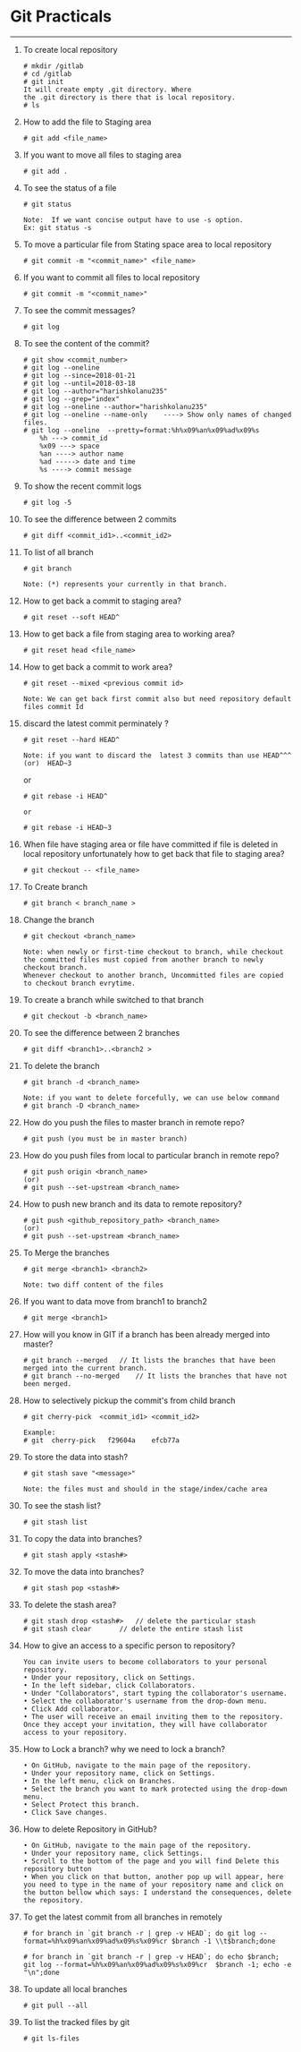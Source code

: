 # Git Practicals
---
1. To create local repository
    ~~~
    # mkdir /gitlab
    # cd /gitlab
    # git init
    It will create empty .git directory. Where
    the .git directory is there that is local repository.
    # ls
    ~~~

2. How to add the file to Staging area
    ~~~
    # git add <file_name>
    ~~~

3. If you want to move all files to staging area
    ~~~
    # git add .
    ~~~

4. To see the status of a file
    ~~~
    # git status
    
    Note:  If we want concise output have to use -s option.
    Ex: git status -s
    ~~~

5. To move a particular file from Stating space area to local repository
    ~~~
    # git commit -m "<commit_name>" <file_name>
    ~~~

6. If you want to commit all files to local repository
    ~~~
    # git commit -m "<commit_name>"
    ~~~

7. To see the commit messages?
    ~~~
    # git log 
    ~~~
8. To see the content of the commit?
    ~~~
    # git show <commit_number>
    # git log --oneline
    # git log --since=2018-01-21
    # git log --until=2018-03-18
    # git log --author="harishkolanu235"
    # git log --grep="index"
    # git log --oneline --author="harishkolanu235"
    # git log --oneline --name-only    ----> Show only names of changed files.
    # git log --oneline  --pretty=format:%h%x09%an%x09%ad%x09%s 
		%h ---> commit_id
		%x09 ---> space
		%an ----> author name
		%ad -----> date and time
		%s ----> commit message

    ~~~
   
9. To show the recent commit logs
    ~~~
    # git log -5
    ~~~

10. To see the difference between 2 commits
    ~~~
    # git diff <commit_id1>..<commit_id2>
    ~~~

11. To list of all branch
    ~~~
    # git branch

    Note: (*) represents your currently in that branch.
    ~~~

12. How to get back a commit to staging area?
    ~~~
    # git reset --soft HEAD^
    ~~~
    
13. How to get back a file from staging area to working area?
    ~~~
    # git reset head <file_name>
    ~~~
14. How to get back a commit to work area?
    ~~~
    # git reset --mixed <previous commit id>

    Note: We can get back first commit also but need repository default files commit Id
    ~~~

15. discard the latest commit perminately ?
    ~~~
    # git reset --hard HEAD^

    Note: if you want to discard the  latest 3 commits than use HEAD^^^ (or)  HEAD~3 
    ~~~
    or
    ~~~
    # git rebase -i HEAD^
    
    or
    
    # git rebase -i HEAD~3
    ~~~
    
16. When file have staging area or file have committed if file is deleted in local repository unfortunately how to get back that file to staging area?
    ~~~
    # git checkout -- <file_name>
    ~~~

17. To Create branch
    ~~~
    # git branch < branch_name >
    ~~~
18. Change the branch
    ~~~
    # git checkout <branch_name>

    Note: when newly or first-time checkout to branch, while checkout the committed files must copied from another branch to newly    checkout branch.
    Whenever checkout to another branch, Uncommitted files are copied to checkout branch evrytime.
    ~~~

19. To create a branch while switched to that branch
    ~~~
    # git checkout -b <branch_name>
    ~~~
20. To see the difference between 2 branches
    ~~~
    # git diff <branch1>..<branch2 >  
    ~~~
21. To delete the branch
    ~~~
    # git branch -d <branch_name>
    
    Note: if you want to delete forcefully, we can use below command
    # git branch -D <branch_name>
    ~~~
22. How do you push the files to master branch in remote repo?
    ~~~
    # git push (you must be in master branch)
    ~~~
23. How do you push files from local to particular branch in remote repo?
    ~~~
    # git push origin <branch_name>
    (or)
    # git push --set-upstream <branch_name>
    ~~~

24. How to push new branch and its data to remote repository?
    ~~~
    # git push <github_repository_path> <branch_name>
    (or)
    # git push --set-upstream <branch_name>
    ~~~
25. To Merge the branches
    ~~~
    # git merge <branch1> <branch2>
    
    Note: two diff content of the files
    ~~~
26. If you want to data move from branch1 to branch2
    ~~~
    # git merge <branch1>
    ~~~
    
27. How will you know in GIT if a branch has been already merged into master? 
    ~~~
    # git branch --merged   // It lists the branches that have been merged into the current branch. 
    # git branch --no-merged    // It lists the branches that have not been merged.
    ~~~
    
28. How to selectively pickup the commit's from child branch
    ~~~
    # git cherry-pick  <commit_id1> <commit_id2>
    
    Example:
    # git  cherry-pick   f29604a    efcb77a 
    
    ~~~

29. To store the data into stash? 
    ~~~
    # git stash save "<message>" 
    
    Note: the files must and should in the stage/index/cache area 
    ~~~
    
30. To see the stash list? 
    ~~~
    # git stash list
    ~~~
31. To copy the data into branches? 
    ~~~
    # git stash apply <stash#> 
    ~~~
32. To move the data into branches? 
    ~~~
    # git stash pop <stash#>
    ~~~
33. To delete the stash area?
    ~~~
    # git stash drop <stash#>   // delete the particular stash 
    # git stash clear       // delete the entire stash list
    ~~~
34. How to give an access to a specific person to repository? 
    ~~~
    You can invite users to become collaborators to your personal repository.
    • Under your repository, click on Settings.
    • In the left sidebar, click Collaborators.
    • Under "Collaborators", start typing the collaborator's username.
    • Select the collaborator's username from the drop-down menu.
    • Click Add collaborator.
    • The user will receive an email inviting them to the repository. Once they accept your invitation, they will have collaborator access to your repository.
    ~~~
35. How to Lock a branch? why we need to lock a branch?
    ~~~
    • On GitHub, navigate to the main page of the repository. 
    • Under your repository name, click on Settings. 
    • In the left menu, click on Branches. 
    • Select the branch you want to mark protected using the drop-down menu. 
    • Select Protect this branch. 
    • Click Save changes. 
    ~~~
36. How to delete Repository in GitHub?
    ~~~
    • On GitHub, navigate to the main page of the repository.
    • Under your repository name, click Settings.
    • Scroll to the bottom of the page and you will find Delete this repository button
    • When you click on that button, another pop up will appear, here you need to type in the name of your repository name and click on the button bellow which says: I understand the consequences, delete the repository.
    ~~~

33. To get the latest commit from all branches in remotely
    ~~~
    # for branch in `git branch -r | grep -v HEAD`; do git log --format=%h%x09%an%x09%ad%x09%s%x09%cr $branch -1 \\t$branch;done
    
    # for branch in `git branch -r | grep -v HEAD`; do echo $branch; git log --format=%h%x09%an%x09%ad%x09%s%x09%cr  $branch -1; echo -e "\n";done
    ~~~
34. To update all local branches
    ~~~
    # git pull --all
    ~~~
   
35. To list the tracked files by git 
    ~~~
    # git ls-files
    ~~~
